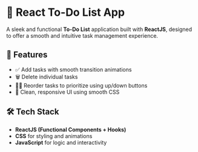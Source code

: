 # 📝 React To-Do List App

A sleek and functional **To-Do List** application built with **ReactJS**, designed to offer a smooth and intuitive task management experience.

## 🚀 Features

- ✅ Add tasks with smooth transition animations  
- 🗑️ Delete individual tasks  
- 🔼🔽 Reorder tasks to prioritize using up/down buttons  
- 🎨 Clean, responsive UI using smooth CSS 

## 🛠️ Tech Stack

- **ReactJS (Functional Components + Hooks)**
- **CSS** for styling and animations
- **JavaScript** for logic and interactivity
